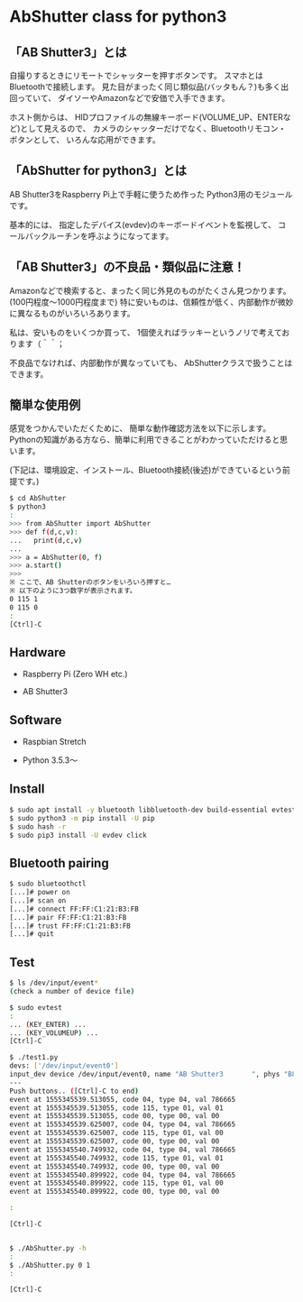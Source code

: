 # AbShutter class for python3

## 「AB Shutter3」とは

自撮りするときにリモートでシャッターを押すボタンです。
スマホとはBluetoothで接続します。
見た目がまったく同じ類似品(バッタもん？)も多く出回っていて、
ダイソーやAmazonなどで安価で入手できます。

ホスト側からは、
HIDプロファイルの無線キーボード(VOLUME_UP、ENTERなど)として見えるので、
カメラのシャッターだけでなく、Bluetoothリモコン・ボタンとして、
いろんな応用ができます。


## 「AbShutter for python3」とは

AB Shutter3をRaspberry Pi上で手軽に使うため作った
Python3用のモジュールです。

基本的には、
指定したデバイス(evdev)のキーボードイベントを監視して、
コールバックルーチンを呼ぶようになってます。


## 「AB Shutter3」の不良品・類似品に注意！

Amazonなどで検索すると、まったく同じ外見のものがたくさん見つかります。
(100円程度～1000円程度まで)
特に安いものは、信頼性が低く、内部動作が微妙に異なるものがいろいろあります。

私は、安いものをいくつか買って、
1個使えればラッキーというノリで考えております（＾＾；

不良品でなければ、内部動作が異なっていても、
AbShutterクラスで扱うことはできます。


## 簡単な使用例

感覚をつかんでいただくために、
簡単な動作確認方法を以下に示します。
Pythonの知識がある方なら、簡単に利用できることがわかっていただけると思います。

(下記は、環境設定、インストール、Bluetooth接続(後述)ができているという前提です。)

```bash
$ cd AbShutter
$ python3
:
>>> from AbShutter import AbShutter
>>> def f(d,c,v):
...   print(d,c,v)
...
>>> a = AbShutter(0, f)
>>> a.start()
>>> 
※ ここで、AB Shutterのボタンをいろいろ押すと…
※ 以下のように3つ数字が表示されます。
0 115 1
0 115 0
:
[Ctrl]-C
```


## Hardware

* Raspberry Pi (Zero WH etc.)

* AB Shutter3


## Software

* Raspbian Stretch

* Python 3.5.3～


## Install

```bash
$ sudo apt install -y bluetooth libbluetooth-dev build-essential evtest python3-pip
$ sudo python3 -m pip install -U pip
$ sudo hash -r 
$ sudo pip3 install -U evdev click
```


## Bluetooth pairing

```bash
$ sudo bluetoothctl
[...]# power on
[...]# scan on
[...]# connect FF:FF:C1:21:B3:FB
[...]# pair FF:FF:C1:21:B3:FB
[...]# trust FF:FF:C1:21:B3:FB
[...]# quit
```


## Test

```bash
$ ls /dev/input/event*
(check a number of device file)

$ sudo evtest
:
... (KEY_ENTER) ...
... (KEY_VOLUMEUP) ...
[Ctrl]-C

$ ./test1.py
devs: ['/dev/input/event0']
input_dev device /dev/input/event0, name "AB Shutter3       ", phys "B8:27:EB:73:30:CC"
---
Push buttons.. ([Ctrl]-C to end)
event at 1555345539.513055, code 04, type 04, val 786665
event at 1555345539.513055, code 115, type 01, val 01
event at 1555345539.513055, code 00, type 00, val 00
event at 1555345539.625007, code 04, type 04, val 786665
event at 1555345539.625007, code 115, type 01, val 00
event at 1555345539.625007, code 00, type 00, val 00
event at 1555345540.749932, code 04, type 04, val 786665
event at 1555345540.749932, code 115, type 01, val 01
event at 1555345540.749932, code 00, type 00, val 00
event at 1555345540.899922, code 04, type 04, val 786665
event at 1555345540.899922, code 115, type 01, val 00
event at 1555345540.899922, code 00, type 00, val 00

:

[Ctrl]-C


$ ./AbShutter.py -h
:
$ ./AbShutter.py 0 1
:

[Ctrl]-C
